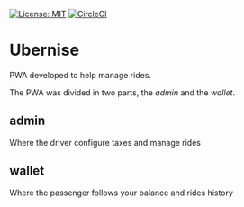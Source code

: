 [![License: MIT](https://img.shields.io/badge/License-MIT-green.svg)](https://opensource.org/licenses/MIT) [![CircleCI](https://circleci.com/gh/bgildson/ubernise.svg?style=shield)](https://circleci.com/gh/bgildson/ubernise) 

# Ubernise

PWA developed to help manage rides.

The PWA was divided in two parts, the *admin* and the *wallet*.

## admin
Where the driver configure taxes and manage rides

## wallet
Where the passenger follows your balance and rides history
